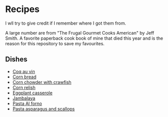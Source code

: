 # Recipes

I wll try to give credit if I remember where I got them from.

A large number are from "The Frugal Gourmet Cooks American" by Jeff Smith. A favorite paperback cook book of mine that died this year and is the reason for this repository to save my favourites.

## Dishes

- [Coq au vin](./Coq-au-vin.md)
- [Corn bread](./CornBread.md)
- [Corn chowder with crawfish](./CornChowderWithCrawfish.md)
- [Corn relish](./Cornrelish.md)
- [Eggplant casserole](./Eggplant-Casserole.md)
- [Jambalaya](./Jambalaya.md)
- [Pasta Al forno](./PastaAlForno.md)
- [Pasta asparagus and scallops](./PastaAsparagusAndScallops.md)
